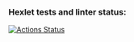 ### Hexlet tests and linter status:
[![Actions Status](https://github.com/sheloputova/frontend-project-44/actions/workflows/hexlet-check.yml/badge.svg)](https://github.com/sheloputova/frontend-project-44/actions)